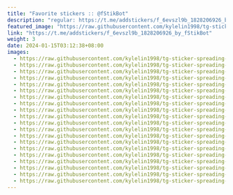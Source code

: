 ```yaml
---
title: "Favorite stickers :: @fStikBot"
description: "regular: https://t.me/addstickers/f_6evszl9b_1828206926_by_fStikBot"
featured_image: "https://raw.githubusercontent.com/kylelin1998/tg-sticker-spreading-worldwide-images/main/img/a11e42a7-bf73-4686-9c1c-e20ae19a5509.jpg"
link: "https://t.me/addstickers/f_6evszl9b_1828206926_by_fStikBot"
weight: 3
date: 2024-01-15T03:12:38+08:00
images:
  - https://raw.githubusercontent.com/kylelin1998/tg-sticker-spreading-worldwide-images/main/img/a11e42a7-bf73-4686-9c1c-e20ae19a5509.jpg
  - https://raw.githubusercontent.com/kylelin1998/tg-sticker-spreading-worldwide-images/main/img/ee3a0228-a972-48bc-94bf-800341df9518.jpg
  - https://raw.githubusercontent.com/kylelin1998/tg-sticker-spreading-worldwide-images/main/img/c92e50f8-d376-4fa8-94aa-cb5b11c9634b.jpg
  - https://raw.githubusercontent.com/kylelin1998/tg-sticker-spreading-worldwide-images/main/img/3b037920-a80e-445b-a35b-f7424d600a34.jpg
  - https://raw.githubusercontent.com/kylelin1998/tg-sticker-spreading-worldwide-images/main/img/ac39291e-c63d-433a-a60c-a2e55c08fd1f.jpg
  - https://raw.githubusercontent.com/kylelin1998/tg-sticker-spreading-worldwide-images/main/img/2973dc15-8384-4050-8b1c-3bdfacbc9649.jpg
  - https://raw.githubusercontent.com/kylelin1998/tg-sticker-spreading-worldwide-images/main/img/c2a02772-eff9-4d30-ad0e-6096a9ec40ef.jpg
  - https://raw.githubusercontent.com/kylelin1998/tg-sticker-spreading-worldwide-images/main/img/510687cc-40c7-45ed-9736-aeae376d53f7.jpg
  - https://raw.githubusercontent.com/kylelin1998/tg-sticker-spreading-worldwide-images/main/img/0dbd2c1a-2457-4414-9b31-c4b39443ca7c.jpg
  - https://raw.githubusercontent.com/kylelin1998/tg-sticker-spreading-worldwide-images/main/img/c5d93aea-509d-4fc0-b36d-7fbdabcc1ada.jpg
  - https://raw.githubusercontent.com/kylelin1998/tg-sticker-spreading-worldwide-images/main/img/4e479072-ff34-4a11-bc27-a6cac825a0f2.jpg
  - https://raw.githubusercontent.com/kylelin1998/tg-sticker-spreading-worldwide-images/main/img/dec3b9bd-3641-4348-af55-ddc6c7f1d998.jpg
  - https://raw.githubusercontent.com/kylelin1998/tg-sticker-spreading-worldwide-images/main/img/3792974b-da96-4a78-9bc5-4a04cf84e501.jpg
  - https://raw.githubusercontent.com/kylelin1998/tg-sticker-spreading-worldwide-images/main/img/a5f2b470-152b-454a-9470-314774cb29e5.jpg
  - https://raw.githubusercontent.com/kylelin1998/tg-sticker-spreading-worldwide-images/main/img/ee355d9d-1511-4c72-81cf-dca258bd99d6.jpg
  - https://raw.githubusercontent.com/kylelin1998/tg-sticker-spreading-worldwide-images/main/img/39df9271-8e8e-41bb-883d-c46ebe8a6cba.jpg
  - https://raw.githubusercontent.com/kylelin1998/tg-sticker-spreading-worldwide-images/main/img/3ad104e1-ffb0-477e-a2b7-f2660a7597b5.jpg
  - https://raw.githubusercontent.com/kylelin1998/tg-sticker-spreading-worldwide-images/main/img/69e83589-f419-4401-8594-b25e79e470d0.jpg
  - https://raw.githubusercontent.com/kylelin1998/tg-sticker-spreading-worldwide-images/main/img/8abd542c-aabb-41e5-bb69-92b67bd0ec6d.jpg
  - https://raw.githubusercontent.com/kylelin1998/tg-sticker-spreading-worldwide-images/main/img/eeb62005-b415-45be-b68e-52bc3a058158.jpg
---
```

